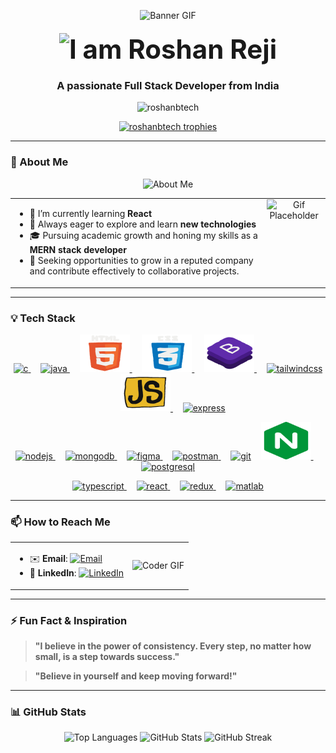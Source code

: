 <p align="center">
  <img src="https://www.wingstechsolutions.com/wp-content/uploads/2022/03/full-stack-development.gif" alt="Banner GIF" width="100%" height="400px" />
</p>

<!-- Larger Title Section -->
<h1 align="center" style="font-size: 3em; margin-top: 20px; margin-bottom: 20px;">
  <img src="https://img.shields.io/badge/I_am_Roshan_Reji-8A2BE2?style=for-the-badge&labelColor=black&color=8A2BE2" alt="I am Roshan Reji" />
</h1>

<h3 align="center">A passionate Full Stack Developer from India</h3>

<p align="center">
  <img src="https://komarev.com/ghpvc/?username=roshanbtech&label=Profile%20views&color=8A2BE2&style=flat" alt="roshanbtech" />
</p>

<p align="center">
  <a href="https://github.com/ryo-ma/github-profile-trophy">
    <img src="https://github-profile-trophy.vercel.app/?username=roshanbtech&theme=darkhub" alt="roshanbtech trophies" />
  </a>
</p>

---

### 🌟 About Me

<p align="center">
  <img src="https://img.shields.io/badge/-Aspiring_MERN_Stack_Developer|Passionate_Learner|Consistent_Goal_Setter-8A2BE2?style=for-the-badge&labelColor=black" alt="About Me"/>
</p>

<table style="width: 100%; max-width: 1200px; margin: 0 auto;">
  <tr>
    <td style="width: 80%; vertical-align: top;">
      <ul>
        <li>🌱 I’m currently learning <strong>React</strong></li>
        <li>🚀 Always eager to explore and learn <strong>new technologies</strong></li>
        <li>🎓 Pursuing academic growth and honing my skills as a <strong>MERN stack developer</strong></li>
        <li>💼 Seeking opportunities to grow in a reputed company and contribute effectively to collaborative projects.</li>
      </ul>
    </td>
    <td style="width: 20%; text-align: center; vertical-align: top;">
      <!-- Placeholder for GIF -->
    <img src="https://i.redd.it/01y1r0ace45c1.gif" alt="Gif Placeholder" width="120" height="120" loading="lazy" />
    </td>
  </tr>
</table>

---

### 💡 Tech Stack

<p align="center">
  <a href="https://www.cprogramming.com/" target="_blank" rel="noreferrer"> <img src="https://i.redd.it/nmuax05zxoab1.gif" alt="c" width="100" height="80"/> </a>&nbsp;&nbsp;&nbsp;
  <a href="https://www.java.com" target="_blank" rel="noreferrer"> <img src="https://www.gif-maniac.com/gifs/50/49799.gif" alt="java" width="80" height="60"/> </a>&nbsp;&nbsp;&nbsp;
  <a href="https://www.w3.org/html/" target="_blank" rel="noreferrer"> <img src="https://raw.githubusercontent.com/Zenfection/Image/master/2021/06/08-15-55-13-06-00-18-00-html5.gif" alt="html5" width="80" height="60"/> </a>&nbsp;&nbsp;&nbsp;
  <a href="https://www.w3schools.com/css/" target="_blank" rel="noreferrer"> <img src="https://raw.githubusercontent.com/beingabeer/beingabeer/master/logo/css.gif" alt="css3" width="80" height="60"/> </a>&nbsp;&nbsp;&nbsp;
  <a href="https://getbootstrap.com" target="_blank" rel="noreferrer"> <img src="https://raw.githubusercontent.com/beingabeer/beingabeer/master/logo/bootstrap.gif" alt="bootstrap" width="80" height="60"/> </a>&nbsp;&nbsp;&nbsp;
  <a href="https://tailwindcss.com/" target="_blank" rel="noreferrer"> <img src="https://www.vectorlogo.zone/logos/tailwindcss/tailwindcss-icon.svg" alt="tailwindcss" width="40" height="40"/> </a>&nbsp;&nbsp;&nbsp;
  <a href="https://developer.mozilla.org/en-US/docs/Web/JavaScript" target="_blank" rel="noreferrer"> <img src="https://raw.githubusercontent.com/beingabeer/beingabeer/master/logo/javascript.gif" alt="javascript" width="80" height="60"/> </a>&nbsp;&nbsp;&nbsp;
  <a href="https://expressjs.com" target="_blank" rel="noreferrer"> <img src="https://img.icons8.com/?size=64&id=2ZOaTclOqD4q&format=png" alt="express" width="40" height="40"/> </a>
</p>

<p align="center">
  <a href="https://nodejs.org" target="_blank" rel="noreferrer"> <img src="https://cdn.hashnode.com/res/hashnode/image/upload/v1705116187638/b3a314d9-d8b1-4a0c-91da-259f588bb470.gif?w=1600&h=840&fit=crop&crop=entropy&auto=format,compress&gif-q=60&format=webm" alt="nodejs" width="80" height="40"/> </a>&nbsp;&nbsp;&nbsp;
  <a href="https://www.mongodb.com/" target="_blank" rel="noreferrer"> <img src="https://miro.medium.com/v2/format:jpg/resize:fit:600/0*g3Rud63B7gJx_DgP.gif" alt="mongodb" width="80" height="60"/> </a>&nbsp;&nbsp;&nbsp;
  <a href="https://www.figma.com/" target="_blank" rel="noreferrer"> <img src="https://cdn.dribbble.com/users/2653319/screenshots/6813714/figma_logo_animation.gif" alt="figma" width="60" height="40"/> </a>&nbsp;&nbsp;&nbsp;
  <a href="https://postman.com" target="_blank" rel="noreferrer"> <img src="https://www.vectorlogo.zone/logos/getpostman/getpostman-icon.svg" alt="postman" width="40" height="40"/> </a>&nbsp;&nbsp;&nbsp;
  <a href="https://git-scm.com/" target="_blank" rel="noreferrer"> <img src="https://dev-to-uploads.s3.amazonaws.com/i/aemh1hg5e62n3t8z5vhp.gif" alt="git" width="80" height="40"/></a>&nbsp;&nbsp;&nbsp;
  <a href="https://www.nginx.com" target="_blank" rel="noreferrer"> <img src="https://raw.githubusercontent.com/devicons/devicon/master/icons/nginx/nginx-original.svg" alt="nginx" width="80" height="60"/> </a>&nbsp;&nbsp;&nbsp;
  <a href="https://www.postgresql.org/" target="_blank" rel="noreferrer"> <img src="https://raw.githubusercontent.com/arshul/arshul/master/assets/postgresql.gif" alt="postgresql" width="100" height="80"/> </a>
</p>

<p align="center">
  <a href="https://www.typescriptlang.org/" target="_blank" rel="noreferrer"> <img src="https://www.joshuaondieki.com/assets/gifs/Typescript.gif" alt="typescript" width="80" height="60"/> </a>&nbsp;&nbsp;&nbsp;
  <a href="https://reactjs.org/" target="_blank" rel="noreferrer"> <img src="https://user-images.githubusercontent.com/52352285/96442452-c64f2700-1228-11eb-8c92-35a64d4cef32.gif" alt="react" width="80" height="60"/> </a>&nbsp;&nbsp;&nbsp;
  <a href="https://redux.js.org/" target="_blank" rel="noreferrer"> <img src="https://raw.githubusercontent.com/reduxjs/redux/master/logo/logo.png" alt="redux" width="40" height="40"/> </a>&nbsp;&nbsp;&nbsp;
  <a href="https://www.mathworks.com/" target="_blank" rel="noreferrer"> <img src="https://th.bing.com/th/id/R.440241008197dc4925958b22744191c0?rik=Ww0kZefeUBSrqg&riu=http%3a%2f%2fmath.iit.edu%2f%7efass%2fgraphics%2fml_5_mem.gif&ehk=0%2b92rAlHKWoz4M8CFHh5zTLViHqNJSZdJMhrM8jm26U%3d&risl=&pid=ImgRaw&r=0" alt="matlab" width="60" height="40"/> </a>
</p>

---

### 📫 How to Reach Me

<table align="center">
  <tr>
    <td>
      <ul>
        <li>✉️ <strong>Email</strong>: <a href="mailto:roshanreji987@gmail.com"><img src="https://img.shields.io/badge/-roshanreji987%40gmail.com-8A2BE2?style=for-the-badge&labelColor=black&color=8A2BE2" alt="Email"></a></li>
        <li>💬 <strong>LinkedIn</strong>: <a href="https://www.linkedin.com/in/roshan-reji-96951722b/"><img src="https://img.shields.io/badge/-Connect%20with%20me-8A2BE2?style=for-the-badge&labelColor=black&color=8A2BE2" alt="LinkedIn"></a></li>
      </ul>
    </td>
    <td>
      <img src="https://images.squarespace-cdn.com/content/v1/5769fc401b631bab1addb2ab/1541580611624-TE64QGKRJG8SWAIUS7NS/coding-freak.gif" width="250" alt="Coder GIF">
    </td>
  </tr>
</table>

---

### ⚡ Fun Fact & Inspiration

> **"I believe in the power of consistency. Every step, no matter how small, is a step towards success."**

> **"Believe in yourself and keep moving forward!"**

---

### 📊 GitHub Stats

<p align="center">
  <img src="https://github-readme-stats.vercel.app/api/top-langs?username=roshanbtech&show_icons=true&locale=en&layout=compact&theme=dark&bg_color=000000&title_color=8A2BE2&text_color=8A2BE2" alt="Top Languages" />
  <img src="https://github-readme-stats.vercel.app/api?username=roshanbtech&show_icons=true&locale=en&theme=dark&bg_color=000000&title_color=8A2BE2&text_color=8A2BE2" alt="GitHub Stats" />
  <img src="https://github-readme-streak-stats.herokuapp.com/?user=roshanbtech&theme=dark&background=000000&border=8A2BE2&stroke=8A2BE2&ring=8A2BE2&fire=8A2BE2" alt="GitHub Streak" />
</p>
